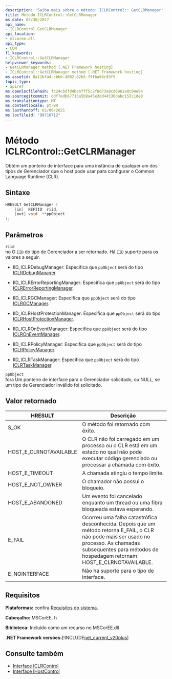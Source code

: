 ```yaml
---
description: 'Saiba mais sobre o método: ICLRControl:: GetCLRManager'
title: Método ICLRControl::GetCLRManager
ms.date: 03/30/2017
api_name:
- ICLRControl.GetCLRManager
api_location:
- mscoree.dll
api_type:
- COM
f1_keywords:
- ICLRControl::GetCLRManager
helpviewer_keywords:
- GetCLRManager method [.NET Framework hosting]
- ICLRControl::GetCLRManager method [.NET Framework hosting]
ms.assetid: 8a11bfa4-cbb0-4082-82b5-f9fba66c93f5
topic_type:
- apiref
ms.openlocfilehash: fc24cbdfd4bebfff5c2f8d73a9cd6961a8c94e94
ms.sourcegitcommit: ddf7edb67715a5b9a45e3dd44536dabc153c1de0
ms.translationtype: MT
ms.contentlocale: pt-BR
ms.lasthandoff: 02/06/2021
ms.locfileid: "99716712"
---
```

# <a name="iclrcontrolgetclrmanager-method"></a>Método ICLRControl::GetCLRManager

Obtém um ponteiro de interface para uma instância de qualquer um dos tipos de Gerenciador que o host pode usar para configurar o Common Language Runtime (CLR).  
  
## <a name="syntax"></a>Sintaxe  
  
```cpp  
HRESULT GetCLRManager (  
    [in]  REFIID  riid,  
    [out] void  **ppObject  
);  
```  
  
## <a name="parameters"></a>Parâmetros  

 `riid`  
 no O `IID` do tipo de Gerenciador a ser retornado. Há `IID` suporte para os valores a seguir.  
  
- IID_ICLRDebugManager: Especifica que `ppObject` será do tipo [ICLRDebugManager](iclrdebugmanager-interface.md).  
  
- IID_ICLRErrorReportingManager: Especifica que `ppObject` será do tipo [ICLRErrorReportingManager](iclrerrorreportingmanager-interface.md).  
  
- IID_ICLRGCManager: Especifica que `ppObject` será do tipo [ICLRGCManager](iclrgcmanager-interface.md).  
  
- IID_ICLRHostProtectionManager: Especifica que `ppObject` será do tipo [ICLRHostProtectionManager](iclrhostprotectionmanager-interface.md).  
  
- IID_ICLROnEventManager: Especifica que `ppObject` será do tipo [ICLROnEventManager](iclroneventmanager-interface.md).  
  
- IID_ICLRPolicyManager: Especifica que `ppObject` será do tipo [ICLRPolicyManager](iclrpolicymanager-interface.md).  
  
- IID_ICLRTaskManager: Especifica que `ppObject` será do tipo [ICLRTaskManager](iclrtaskmanager-interface.md).  
  
 `ppObject`  
 fora Um ponteiro de interface para o Gerenciador solicitado, ou NULL, se um tipo de Gerenciador inválido foi solicitado.  
  
## <a name="return-value"></a>Valor retornado  
  
|HRESULT|Descrição|  
|-------------|-----------------|  
|S_OK|O método foi retornado com êxito.|  
|HOST_E_CLRNOTAVAILABLE|O CLR não foi carregado em um processo ou o CLR está em um estado no qual não pode executar código gerenciado ou processar a chamada com êxito.|  
|HOST_E_TIMEOUT|A chamada atingiu o tempo limite.|  
|HOST_E_NOT_OWNER|O chamador não possui o bloqueio.|  
|HOST_E_ABANDONED|Um evento foi cancelado enquanto um thread ou uma fibra bloqueada estava esperando.|  
|E_FAIL|Ocorreu uma falha catastrófica desconhecida. Depois que um método retorna E_FAIL, o CLR não pode mais ser usado no processo. As chamadas subsequentes para métodos de hospedagem retornam HOST_E_CLRNOTAVAILABLE.|  
|E_NOINTERFACE|Não há suporte para o tipo de interface.|  
  
## <a name="requirements"></a>Requisitos  

 **Plataformas:** confira [Requisitos do sistema](../../get-started/system-requirements.md).  
  
 **Cabeçalho:** MSCorEE. h  
  
 **Biblioteca:** Incluído como um recurso no MSCorEE.dll  
  
 **.NET Framework versões:**[!INCLUDE[net_current_v20plus](../../../../includes/net-current-v20plus-md.md)]  
  
## <a name="see-also"></a>Consulte também

- [Interface ICLRControl](iclrcontrol-interface.md)
- [Interface IHostControl](ihostcontrol-interface.md)
